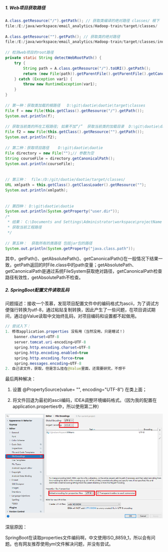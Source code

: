 ##### 1. Web项目获取路径

```java
A.class.getResource("/").getPath(); // 获取类编译的绝对路径 classes/ 根下
file:/E:/java/workspace/email_analytics/Hadoop-train/target/classes/

A.class.getResource("").getPath(); // 获取类的绝对路径
file:/E:/java/workspace/email_analytics/Hadoop-train/target/classes/indi/mat/

// 检测web项目的root路径
private static String detectWebRootPath() {
    try {
        String path = A.class.getResource("/").toURI().getPath();
        return (new File(path)).getParentFile().getParentFile().getCanonicalPath();
    } catch (Exception var1) {
        throw new RuntimeException(var1);
    }
}

// 第一种：获取类加载的根路径   D:\git\daotie\daotie\target\classes
File f = new File(this.getClass().getResource("/").getPath());
System.out.println(f);

// 获取当前类的所在工程路径; 如果不加“/”  获取当前类的加载目录  D:\git\daotie\daotie\target\classes\my
File f2 = new File(this.getClass().getResource("").getPath());
System.out.println(f2);

// 第二种：获取项目路径    D:\git\daotie\daotie
File directory = new File("");// 参数为空
String courseFile = directory.getCanonicalPath();
System.out.println(courseFile);


// 第三种：  file:/D:/git/daotie/daotie/target/classes/
URL xmlpath = this.getClass().getClassLoader().getResource("");
System.out.println(xmlpath);


// 第四种： D:\git\daotie\daotie
System.out.println(System.getProperty("user.dir"));
/*
 * 结果： C:\Documents and Settings\Administrator\workspace\projectName
 * 获取当前工程路径
 */

// 第五种：  获取所有的类路径 包括jar包的路径
System.out.println(System.getProperty("java.class.path"));
```

其中，getPath()、getAbsolutePath()、getCanonicalPath()在一般情况下结果一致，getPath返回的时File.class中的path变量；getAbsolutePath、getCanonicalPath是通过系统FileSystem获取绝对路径，getCanonicalPath检查路径有效性，getAbsolutePath不检查。

##### 2. SpringBoot配置文件读取乱码

问题描述：接收一个羡慕，发现项目配置文件中的编码格式为ascii，为了调试方便强行转换为utf-8，通过粘贴复制转换，因此产生了一些问题，在项目调试期间，通过@Value读取中文始终乱码，对项目编码和设置都不起做用。

```java
// 尝试入下：
1. 修改application.properties 没有用（当然没用，只是瞎试！）
    banner.charset=UTF-8
    server.tomcat.uri-encoding=UTF-8
    spring.http.encoding.charset=UTF-8
    spring.http.encoding.enabled=true
    spring.http.encoding.force=true
    spring.messages.encoding=UTF-8
2. 自己读文件，获取，但是怎么挂在@Value里面，还需要研究，不想干
```

最后两种解决：

1. 设置 @PropertySource(value= "", encoding="UTF-8") 在类上面；

2.  将文件回退为最初的ascii编码，IDEA调整环境编码格式。（因为我的配置在application.properties中，所以使用第二种）

<img src='java问题-资源\图2 编码问题.png' style="zoom:60%">

深层原因：

SpringBoot在读取properties文件编码啊，中文使用ISO_8859_1，所以会有问题。也有网友推荐使用yml文件解决问题，并没有尝试。

